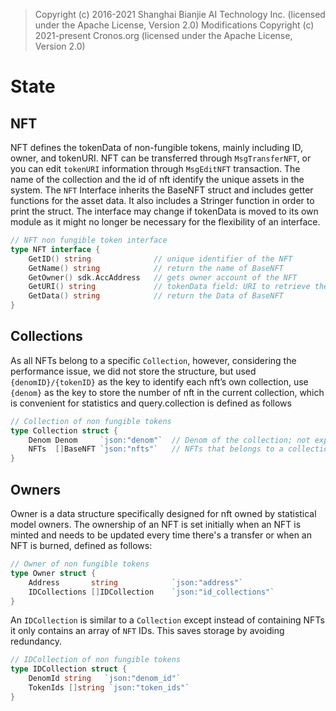 > Copyright (c) 2016-2021 Shanghai Bianjie AI Technology Inc. (licensed under the Apache License, Version 2.0)
> Modifications Copyright (c) 2021-present Cronos.org (licensed under the Apache License, Version 2.0)

# State

## NFT

NFT defines the tokenData of non-fungible tokens, mainly including ID, owner, and tokenURI. NFT can be transferred
through `MsgTransferNFT`, or you can edit `tokenURI` information through `MsgEditNFT` transaction. The name of the
collection and the id of nft identify the unique assets in the system. The `NFT` Interface inherits the BaseNFT struct
and includes getter functions for the asset data. It also includes a Stringer function in order to print the struct.
The interface may change if tokenData is moved to its own module as it might no longer be necessary for the flexibility
of an interface.

```go
// NFT non fungible token interface
type NFT interface {
    GetID() string              // unique identifier of the NFT
    GetName() string            // return the name of BaseNFT
    GetOwner() sdk.AccAddress   // gets owner account of the NFT
    GetURI() string             // tokenData field: URI to retrieve the of chain tokenData of the NFT
    GetData() string            // return the Data of BaseNFT
}
```

## Collections

As all NFTs belong to a specific `Collection`, however, considering the performance issue, we did not store the
structure, but used `{denomID}/{tokenID}` as the key to identify each nft’s own collection, use `{denom}` as the key to
store the number of nft in the current collection, which is convenient for statistics and query.collection is defined as
follows

```go
// Collection of non fungible tokens
type Collection struct {
    Denom Denom     `json:"denom"`  // Denom of the collection; not exported to clients
    NFTs  []BaseNFT `json:"nfts"`   // NFTs that belongs to a collection
}
```

## Owners

Owner is a data structure specifically designed for nft owned by statistical model owners. The ownership of an NFT is
set initially when an NFT is minted and needs to be updated every time there's a transfer or when an NFT is burned,
defined as follows:

```go
// Owner of non fungible tokens
type Owner struct {
    Address       string            `json:"address"`
    IDCollections []IDCollection    `json:"id_collections"`
}
```

An `IDCollection` is similar to a `Collection` except instead of containing NFTs it only contains an array of `NFT` IDs.
This saves storage by avoiding redundancy.

```go
// IDCollection of non fungible tokens
type IDCollection struct {
    DenomId string   `json:"denom_id"`
    TokenIds []string `json:"token_ids"`
}

```
